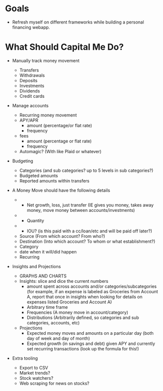 # Goals 

- Refresh myself on different frameworks while building a personal financing webapp. 

# What Should Capital Me Do? 

- Manually track money movement
  - Transfers
  - Withdrawals
  - Deposits
  - Investments
  - Dividends 
  - Credit cards

- Manage accounts
  - Recurring money movement
  - APY/APR
    - amount (percentage/or flat rate)
    - frequency
  - fees
    - amount (percentage or flat rate)
    - frequency
  - Automagic? (With like Plaid or whatever)
    
- Budgeting
  - Categories (and sub categories? up to 5 levels in sub categories?)
  - Budgeted amounts
  - Reported amounts within transfers
  
- A Money Move should have the following details
  - * Net growth, loss, just transfer (IE gives you money, takes away money, move money between accounts/investments) 
  - * Quantity
  - * IOU? (is this paid with a cc/loan/etc and will be paid off later?)
  - Source (From which account? From who?)
  - Destination (Into which account? To whom or what establishment?)
  - Category
  - date when it will/did happen
  - Recurring

- Insights and Projections
  - GRAPHS AND CHARTS
  - Insights: slice and dice the current numbers
    - amount spent across accounts and/or categories/subcategories (for example, if an expense is labeled as Groceries from Account A, report that once in insights when looking for details on expenses listed Groceries and Account A)
    - Arbitrary time frame
    - Frequencies (A money move in account/category)
    - Distributions (Arbitrarily defined, so categories and sub categories, accounts, etc)
  - Projections
    - Expected money moves and amounts on a particular day (both day of week and day of month)
    - Expected growth (in savings and debt) given APY and currently set recurring transactions (look up the formula for this!)

- Extra tooling 
  - Export to CSV
  - Market trends? 
  - Stock watchers? 
  - Web scraping for news on stocks? 
